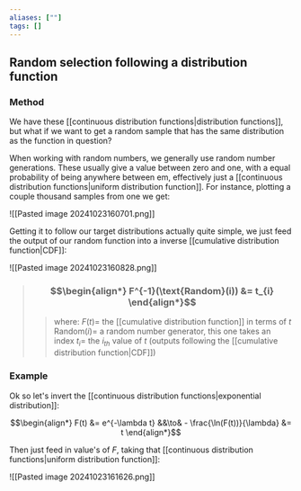 ```yaml
---
aliases: [""]
tags: []
---
```


## Random selection following a distribution function

### Method

We have these [[continuous distribution functions|distribution functions]], but what if we want to get a random sample that has the same distribution as the function in question? 

When working with random numbers, we generally use random number generations. These usually give a value between zero and one, with a equal probability of being anywhere between em, effectively just a [[continuous distribution functions|uniform distribution function]]. For instance, plotting a couple thousand samples from one we get:

![[Pasted image 20241023160701.png]]

Getting it to follow our target distributions actually quite simple, we just feed the output of our random function into a inverse [[cumulative distribution function|CDF]]:

![[Pasted image 20241023160828.png]]

> ### $$\begin{align*} F^{-1}(\text{Random}(i)) &= t_{i} \end{align*}$$
>> where:
>> $F(t)=$ the [[cumulative distribution function]] in terms of $t$
>> $\text{Random}(i)=$ a random number generator, this one takes an index
>> $t_{i}=$ the $i_{th}$ value of $t$ (outputs following the [[cumulative distribution function|CDF]])

### Example

Ok so let's invert the [[continuous distribution functions|exponential distribution]]:

$$\begin{align*}
F(t)  &=  e^{-\lambda t} &&\to& - \frac{\ln(F(t))}{\lambda} &= t 
\end{align*}$$

Then just feed in value's of $F$, taking that [[continuous distribution functions|uniform distribution function]]:

![[Pasted image 20241023161626.png]]
